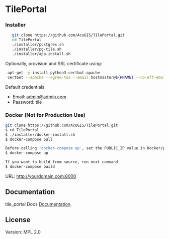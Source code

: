 # TilePortal


### Installer

```bash
   git clone https://github.com/AcuGIS/TilePortal.git
   cd TilePortal
   ./installer/postgres.sh
   ./installer/pg-tile.sh
   ./installer/app-install.sh
```

Optionally, provision and SSL certificate using:

```bash
 apt-get -y install python3-certbot-apache
 certbot --apache --agree-tos --email hostmaster@${HNAME} --no-eff-email -d ${HNAME}
```

Default credentials

   - Email: admin@admin.com
   - Password: tile

### Docker (Not for Production Use)

```bash
git clone https://github.com/AcuGIS/TilePortal.git
$ cd TilePortal
$ ./installer/docker-install.sh
$ docker-compose pull

Before calling 'docker-compose up', set the PUBLIC_IP value in Docker/public.env to your hostname or IP address:
$ docker-compose up

If you want to build from source, run next command.
$ docker-compose build
```

URL: http://yourdomain.com:8000

## Documentation

tile_portal Docs [Documentation](https://tile-portal.docs.acugis.com).


## License
Version: MPL 2.0

